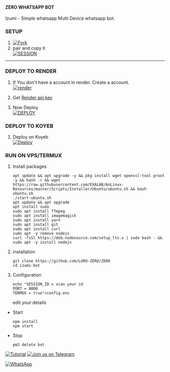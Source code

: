 #### ZERO WHATSAPP BOT
Izumi - Simple whatsapp Multi Device whatsapp bot.   
### SETUP
1. [![Fork](https://img.shields.io/github/forks/LURO-ZERO/ZEROi-bot?style=social)](https://github.com/Akshay-Eypz/izumi-bot/fork)
2.  pair and copy it
    <br>
<a href='https://zero-pair.onrender.com/' target="_blank"><img alt='SESSION' src='https://img.shields.io/badge/SESSION-100000?style=for-the-badge&logo=scan&logoColor=white&labelColor=black&color=black'/></a>

---
### DEPLOY TO RENDER 

1. If You don't have a account in render. Create a account.
    <br>
<a href='https://dashboard.render.com/register' target="_blank"><img alt='render' src='https://img.shields.io/badge/-Create-black?style=for-the-badge&logo=render&logoColor=white'/></a>


2. Get [Render api key](https://dashboard.render.com/u/settings#api-keys)

3. Now Deploy
    <br>
<a href='https://render.com/deploy?repo=https://github.com/LURO-ZERO/ZERO' target="_blank"><img alt='DEPLOY' src='https://img.shields.io/badge/-DEPLOY-black?style=for-the-badge&logo=render&logoColor=white'/></a>


### DEPLOY TO KOYEB
1. Deploy on Koyeb
   <br>
<a href='https://zero-bot.vercel.app/koyeb' target="_blank"><img alt='Deploy' src='https://img.shields.io/badge/-Deploy-black?style=for-the-badge&logo=koyeb&logoColor=white'/></a>
 
### RUN ON VPS/TERMUX

1. Install packages
   ```
   apt update && apt upgrade -y && pkg install wget openssl-tool proot -y && hash -r && wget https://raw.githubusercontent.com/EXALAB/AnLinux-Resources/master/Scripts/Installer/Ubuntu/ubuntu.sh && bash ubuntu.sh
   ./start-ubuntu.sh
   apt update && apt upgrade
   apt install sudo
   sudo apt install ffmpeg
   sudo apt install imagemagick
   sudo apt install yarn
   sudo apt install git
   sudo apt install curl
   sudo apt -y remove nodejs
   curl -fsSl https://deb.nodesource.com/setup_lts.x | sudo bash - && sudo apt -y install nodejs
   ```
2. installation
   ```
   git clone https://github.com/LURO-ZERO/ZERO
   cd izumi-bot
4. Configuration
   ```
   echo "SESSION_ID = scan your id
   PORT = 8000
   TERMUX = true">config.env

   ```
   edit your details
- Start
  ```
  npm install
  npm start
  ```
- Stop
  ```
  pm2 delete bot

[![Tutorial](https://img.shields.io/badge/Tutorial-white?style=for-the-badge&logo=izumi&logoColor=white)](https://t.me/mudiyanmass)
[![Join us on Telegram](https://img.shields.io/badge/Join_Telegram-blue?style=for-the-badge&logo=telegram&logoColor=white)](https://t.me/izumi_support)

<a href="https://whatsapp.com/channel/0029VbAtIuR8vd1H5FSip426"><img alt="WhatsApp" src="https://img.shields.io/badge/-Whatsapp%20Channel-white?style=for-the-badge&logo=whatsapp&logoColor=black"/></a>
